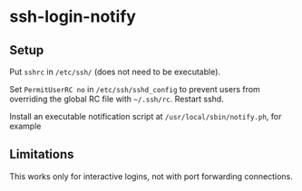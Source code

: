 # ssh-login-notify 

## Setup

Put `sshrc` in `/etc/ssh/` (does not need to be executable).

Set `PermitUserRC no` in `/etc/ssh/sshd_config` to prevent users from overriding the global RC file with `~/.ssh/rc`. Restart sshd.

Install an executable notification script at `/usr/local/sbin/notify.ph`, for example 

## Limitations

This works only for interactive logins, not with port forwarding connections.

